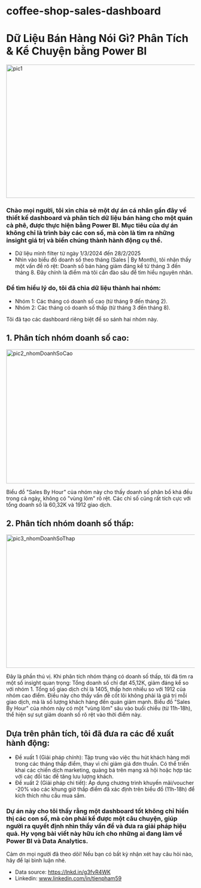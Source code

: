 # coffee-shop-sales-dashboard

# Dữ Liệu Bán Hàng Nói Gì? Phân Tích & Kể Chuyện bằng Power BI

<img width="634" height="356" alt="pic1" src="https://github.com/user-attachments/assets/831e8cf8-96b4-44f6-95e4-e28ad9825b7c" />

### Chào mọi người, tôi xin chia sẻ một dự án cá nhân gần đây về thiết kế dashboard và phân tích dữ liệu bán hàng cho một quán cà phê, được thực hiện bằng Power BI. Mục tiêu của dự án không chỉ là trình bày các con số, mà còn là tìm ra những insight giá trị và biến chúng thành hành động cụ thể.

- Dữ liệu mình filter từ ngày 1/3/2024 đến 28/2/2025
- Nhìn vào biểu đồ doanh số theo tháng (Sales | By Month), tôi nhận thấy một vấn đề rõ rệt: Doanh số bán hàng giảm đáng kể từ tháng 3 đến tháng 8. Đây chính là điểm mà tôi cần đào sâu để tìm hiểu nguyên nhân.

### Để tìm hiểu lý do, tôi đã chia dữ liệu thành hai nhóm:
- Nhóm 1: Các tháng có doanh số cao (từ tháng 9 đến tháng 2).
- Nhóm 2: Các tháng có doanh số thấp (từ tháng 3 đến tháng 8).

Tôi đã tạo các dashboard riêng biệt để so sánh hai nhóm này.

## 1. Phân tích nhóm doanh số cao:
<img width="635" height="358" alt="pic2_nhomDoanhSoCao" src="https://github.com/user-attachments/assets/8cc8bc84-eb50-4db0-ae4b-40ff60013669" />

Biểu đồ "Sales By Hour" của nhóm này cho thấy doanh số phân bổ khá đều trong cả ngày, không có "vùng lõm" rõ rệt. Các chỉ số cũng rất tích cực với tổng doanh số là 60,32K và 1912 giao dịch.

## 2. Phân tích nhóm doanh số thấp:
<img width="634" height="356" alt="pic3_nhomDoanhSoThap" src="https://github.com/user-attachments/assets/8a4ebb7b-e211-416b-973a-7c16d64185d2" />

Đây là phần thú vị. Khi phân tích nhóm tháng có doanh số thấp, tôi đã tìm ra một số insight quan trọng:
Tổng doanh số chỉ đạt 45,12K, giảm đáng kể so với nhóm 1.
Tổng số giao dịch chỉ là 1405, thấp hơn nhiều so với 1912 của nhóm cao điểm. Điều này cho thấy vấn đề cốt lõi không phải là giá trị mỗi giao dịch, mà là số lượng khách hàng đến quán giảm mạnh.
Biểu đồ "Sales By Hour" của nhóm này có một "vùng lõm" sâu vào buổi chiều (từ 11h-18h), thể hiện sự sụt giảm doanh số rõ rệt vào thời điểm này.

## Dựa trên phân tích, tôi đã đưa ra các đề xuất hành động:
- Đề xuất 1 (Giải pháp chính): Tập trung vào việc thu hút khách hàng mới trong các tháng thấp điểm, thay vì chỉ giảm giá đơn thuần. Có thể triển khai các chiến dịch marketing, quảng bá trên mạng xã hội hoặc hợp tác với các đối tác để tăng lưu lượng khách.
- Đề xuất 2 (Giải pháp chi tiết): Áp dụng chương trình khuyến mãi/voucher -20% vào các khung giờ thấp điểm đã xác định trên biểu đồ (11h-18h) để kích thích nhu cầu mua sắm.

### Dự án này cho tôi thấy rằng một dashboard tốt không chỉ hiển thị các con số, mà còn phải kể được một câu chuyện, giúp người ra quyết định nhìn thấy vấn đề và đưa ra giải pháp hiệu quả. Hy vọng bài viết này hữu ích cho những ai đang làm về Power BI và Data Analytics.
Cảm ơn mọi người đã theo dõi! Nếu bạn có bất kỳ nhận xét hay câu hỏi nào, hãy để lại bình luận nhé.

- Data source: https://lnkd.in/g3fvR4WK
- Linkedin: www.linkedin.com/in/tienpham59
